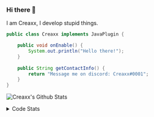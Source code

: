 ### Hi there 👋

I am Creaxx, I develop stupid things. 

```java
public class Creaxx implements JavaPlugin {

    public void onEnable() {
        System.out.println("Hello there!");
    }
    
    public String getContactInfo() {
        return "Message me on discord: Creaxx#0001";
    }
}
```

![Creaxx's Github Stats](https://github-readme-stats.vercel.app/api?username=CreaxxOG&show_icons=true&theme=dark&count_private=true)

<details>
  <summary>Code Stats</summary>

<!--START_SECTION:waka-->
![Code Time](http://img.shields.io/badge/Code%20Time-818%20hrs%208%20mins-blue)

![Lines of code](https://img.shields.io/badge/From%20Hello%20World%20I%27ve%20Written-73%20Thousand%20lines%20of%20code-blue)

**🐱 My GitHub Data** 

> 🏆 335 Contributions in the Year 2022
 > 
> 📦 227.0 kB Used in GitHub's Storage 
 > 
> 🚫 Not Opted to Hire
 > 
> 📜 3 Public Repositories 
 > 
> 🔑 2 Private Repositories  
 > 
**I'm a Night 🦉** 

```text
🌞 Morning    6 commits      █░░░░░░░░░░░░░░░░░░░░░░░░   3.59% 
🌆 Daytime    67 commits     ██████████░░░░░░░░░░░░░░░   40.12% 
🌃 Evening    77 commits     ███████████░░░░░░░░░░░░░░   46.11% 
🌙 Night      17 commits     ██░░░░░░░░░░░░░░░░░░░░░░░   10.18%

```
📅 **I'm Most Productive on Wednesday** 

```text
Monday       24 commits     ███░░░░░░░░░░░░░░░░░░░░░░   14.37% 
Tuesday      32 commits     ████░░░░░░░░░░░░░░░░░░░░░   19.16% 
Wednesday    52 commits     ███████░░░░░░░░░░░░░░░░░░   31.14% 
Thursday     11 commits     █░░░░░░░░░░░░░░░░░░░░░░░░   6.59% 
Friday       16 commits     ██░░░░░░░░░░░░░░░░░░░░░░░   9.58% 
Saturday     18 commits     ██░░░░░░░░░░░░░░░░░░░░░░░   10.78% 
Sunday       14 commits     ██░░░░░░░░░░░░░░░░░░░░░░░   8.38%

```


📊 **This Week I Spent My Time On** 

```text
💬 Programming Languages: 
Java                     19 hrs 46 mins      ███████████████████████░░   93.59% 
TypeScript               24 mins             ░░░░░░░░░░░░░░░░░░░░░░░░░   1.97% 
XML                      22 mins             ░░░░░░░░░░░░░░░░░░░░░░░░░   1.79% 
Kotlin                   16 mins             ░░░░░░░░░░░░░░░░░░░░░░░░░   1.3% 
YAML                     6 mins              ░░░░░░░░░░░░░░░░░░░░░░░░░   0.5%

🔥 Editors: 
IntelliJ                 21 hrs 8 mins       █████████████████████████   100.0%

```

**I Mostly Code in Java** 

```text
Java                     5 repos             ███████████████░░░░░░░░░░   62.5% 
EJS                      1 repo              ███░░░░░░░░░░░░░░░░░░░░░░   12.5% 
Kotlin                   1 repo              ███░░░░░░░░░░░░░░░░░░░░░░   12.5% 
Python                   1 repo              ███░░░░░░░░░░░░░░░░░░░░░░   12.5%

```



 Last Updated on 27/08/2022 12:45:39 UTC
<!--END_SECTION:waka-->
</details>
